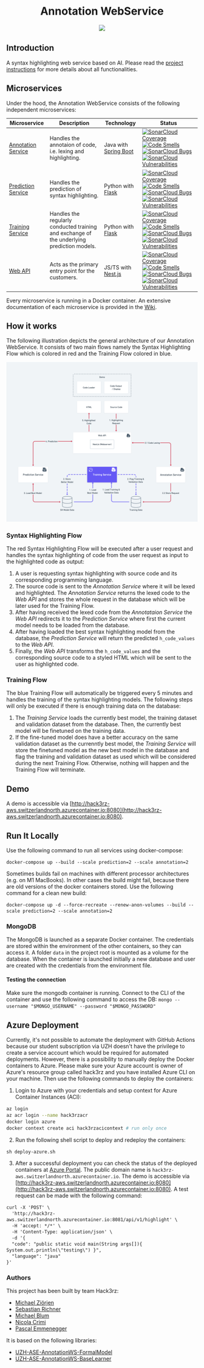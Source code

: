 <h1 align="center">
  Annotation WebService
  <br>
</h1>
<p align="center">
  <!--<a href="https://github.com/Hack3rz-Official/annotation-web-service/actions">
    <img src="https://github.com/Hack3rz-Official/annotation-web-service/workflows/Deploy%20Project/badge.svg">
  </a>-->
  <a href="https://sonarcloud.io/organizations/hack3rz-official/projects">
    <img width="150" src="https://sonarcloud.io/images/project_badges/sonarcloud-white.svg">
  </a>
</p>

## Introduction
A syntax highlighting web service based on AI. Please read the [project instructions](https://seal-uzh.notion.site/Annotation-WebService-b9621a3b1b5943cba21ede82d2fcbfe3) for more details about all functionalities.

## Microservices
Under the hood, the Annotation WebService consists of the following independent microservices:


| Microservice                                                                                                     | Description                                                                                | Technology                                                              | Status                                                                                                                                                                                                                                                                                                                                                                                                                                                                                                                                                                                                                                                                                                                                                                                                                                                |
|------------------------------------------------------------------------------------------------------------------|--------------------------------------------------------------------------------------------|-------------------------------------------------------------------------|-------------------------------------------------------------------------------------------------------------------------------------------------------------------------------------------------------------------------------------------------------------------------------------------------------------------------------------------------------------------------------------------------------------------------------------------------------------------------------------------------------------------------------------------------------------------------------------------------------------------------------------------------------------------------------------------------------------------------------------------------------------------------------------------------------------------------------------------------------|
| [Annotation Service](https://github.com/Hack3rz-Official/annotation-web-service/tree/develop/annotation-service) | Handles the annotaion of code, i.e. lexing and highlighting.                               | Java with [Spring Boot](https://github.com/spring-projects/spring-boot) | [![SonarCloud Coverage](https://sonarcloud.io/api/project_badges/measure?project=annotation-service&metric=coverage&branch=develop)](https://sonarcloud.io/component_measures/metric/coverage/list?id=annotation-service) [![Code Smells](https://sonarcloud.io/api/project_badges/measure?project=annotation-service&metric=code_smells)](https://sonarcloud.io/summary/new_code?id=annotation-service) [![SonarCloud Bugs](https://sonarcloud.io/api/project_badges/measure?project=annotation-service&metric=bugs)](https://sonarcloud.io/component_measures/metric/reliability_rating/list?id=annotation-service) [![SonarCloud Vulnerabilities](https://sonarcloud.io/api/project_badges/measure?project=annotation-service&metric=vulnerabilities)](https://sonarcloud.io/component_measures/metric/security_rating/list?id=annotation-service) |
| [Prediction Service](https://github.com/Hack3rz-Official/annotation-web-service/tree/develop/prediction-service) | Handles the prediction of syntax highlighting.                                             | Python with [Flask](https://github.com/pallets/flask)                   | [![SonarCloud Coverage](https://sonarcloud.io/api/project_badges/measure?project=prediction-service&metric=coverage&branch=develop)](https://sonarcloud.io/component_measures/metric/coverage/list?id=prediction-service) [![Code Smells](https://sonarcloud.io/api/project_badges/measure?project=prediction-service&metric=code_smells)](https://sonarcloud.io/summary/new_code?id=prediction-service) [![SonarCloud Bugs](https://sonarcloud.io/api/project_badges/measure?project=prediction-service&metric=bugs)](https://sonarcloud.io/component_measures/metric/reliability_rating/list?id=prediction-service) [![SonarCloud Vulnerabilities](https://sonarcloud.io/api/project_badges/measure?project=prediction-service&metric=vulnerabilities)](https://sonarcloud.io/component_measures/metric/security_rating/list?id=prediction-service) |
| [Training Service](https://github.com/Hack3rz-Official/annotation-web-service/tree/develop/training-service)     | Handles the regularly conducted training and exchange of the underlying prediction models. | Python with [Flask](https://github.com/pallets/flask)                   | [![SonarCloud Coverage](https://sonarcloud.io/api/project_badges/measure?project=training-service&metric=coverage&branch=develop)](https://sonarcloud.io/component_measures/metric/coverage/list?id=training-service) [![Code Smells](https://sonarcloud.io/api/project_badges/measure?project=training-service&metric=code_smells)](https://sonarcloud.io/summary/new_code?id=training-service) [![SonarCloud Bugs](https://sonarcloud.io/api/project_badges/measure?project=training-service&metric=bugs)](https://sonarcloud.io/component_measures/metric/reliability_rating/list?id=training-service) [![SonarCloud Vulnerabilities](https://sonarcloud.io/api/project_badges/measure?project=training-service&metric=vulnerabilities)](https://sonarcloud.io/component_measures/metric/security_rating/list?id=training-service)                 |
| [Web API](https://github.com/Hack3rz-Official/annotation-web-service/tree/develop/web-api)                       | Acts as the primary entry point for the customers.                                         | JS/TS with [Nest.js](https://github.com/nestjs/nest)                    | [![SonarCloud Coverage](https://sonarcloud.io/api/project_badges/measure?project=web-api-service&metric=coverage&branch=develop)](https://sonarcloud.io/component_measures/metric/coverage/list?id=web-api-service) [![Code Smells](https://sonarcloud.io/api/project_badges/measure?project=web-api-service&metric=code_smells)](https://sonarcloud.io/summary/new_code?id=web-api-service) [![SonarCloud Bugs](https://sonarcloud.io/api/project_badges/measure?project=web-api-service&metric=bugs)](https://sonarcloud.io/component_measures/metric/reliability_rating/list?id=web-api-service) [![SonarCloud Vulnerabilities](https://sonarcloud.io/api/project_badges/measure?project=web-api-service&metric=vulnerabilities)](https://sonarcloud.io/component_measures/metric/security_rating/list?id=web-api-service)                         |

Every microservice is running in a Docker container. An extensive documentation of each microservice is provided in the [Wiki](https://github.com/Hack3rz-Official/annotation-web-service/wiki).


## How it works
The following illustration depicts the general architecture of our Annotation WebService. It consists of two main flows namely the Syntax Highlighting Flow which is colored in red and the Training Flow colored in blue.

![Architecture](./architecture.png)

### Syntax Highlighting Flow
The red Syntax Highlighting Flow will be executed after a user request and handles the syntax highlighting of code from the user request as input to the highlighted code as output:
1. A user is requesting syntax highlighting with source code and its corresponding programming language.
2. The source code is sent to the *Annotation Service* where it will be lexed and highlighted. The *Annotation Service* returns the lexed code to the *Web API* and stores the whole request in the database which will be later used for the Training Flow.
3. After having received the lexed code from the *Annotataion Service* the *Web API* redirects it to the *Prediction Service* where first the current model needs to be loaded from the database.
4. After having loaded the best syntax highlighting model from the database, the *Prediction Service* will return the predicted `h_code_values` to the *Web API*.
5. Finally, the *Web API* transforms the `h_code_values` and the corresponding source code to a styled HTML which will be sent to the user as highlighted code.

### Training Flow
The blue Training Flow will automatically be triggered every 5 minutes and handles the training of the syntax highlighting models. The following steps will only be executed if there is enough training data on the database:
1. The *Training Service* loads the currently best model, the training dataset and validation dataset from the database. Then, the currently best model will be finetuned on the training data.
2. If the fine-tuned model does have a better accuracy on the same validation dataset as the currenntly best model, the *Training Service* will store the finetuned model as the new best model in the database and flag the training and validation dataset as used which will be considered during the next Training Flow. Otherwise, nothing will happen and the Training Flow will terminate.

## Demo
A demo is accessible via [http://hack3rz-aws.switzerlandnorth.azurecontainer.io:8080](http://hack3rz-aws.switzerlandnorth.azurecontainer.io:8080).

## Run It Locally
Use the following command to run all services using docker-compose:
```
docker-compose up --build --scale prediction=2 --scale annotation=2
```

Sometimes builds fail on machines with different processor architectures (e.g. on M1 MacBooks). In other cases the build might fail, because there are old versions of the docker containers stored. Use the following command for a clean new build:
```
docker-compose up -d --force-recreate --renew-anon-volumes --build --scale prediction=2 --scale annotation=2
```

### MongoDB
The MongoDB is launched as a separate Docker container. The credentials are stored within the environment of the other containers, so they can access it.
A folder `data` in the project root is mounted as a volume for the database. 
When the container is launched initially a new database and user are created with the credentials from the environment file.

#### Testing the connection
Make sure the mongodb container is running. Connect to the CLI of the container and use the following command to access the DB:
`mongo --username "$MONGO_USERNAME" --password "$MONGO_PASSWORD"`

## Azure Deployment
Currently, it's not possible to automate the deployment with GitHub Actions because our student subscription via UZH doesn't have the privilege to create a service account which would be required for automated deployments. However, there is a possibility to manually deploy the Docker containers to Azure. Please make sure your Azure account is owner of Azure's resource group called hack3rz and you have installed Azure CLI on your machine. Then use the following commands to deploy the containers:

1. Login to Azure with your credentials and setup context for Azure Container Instances (ACI):
```bash
az login
az acr login --name hack3rzacr
docker login azure
docker context create aci hack3rzacicontext # run only once
```
2. Run the following shell script to deploy and redeploy the containers:
```
sh deploy-azure.sh
```

3. After a successful deployment you can check the status of the deployed containers at [Azure Portal](https://portal.azure.com/#@UZH.onmicrosoft.com/resource/subscriptions/d295f317-9001-4571-b6af-87b3296d016d/resourceGroups/hack3rz/overview). The public domain name is ```hack3rz-aws.switzerlandnorth.azurecontainer.io```. The demo is accessible via [http://hack3rz-aws.switzerlandnorth.azurecontainer.io:8080](http://hack3rz-aws.switzerlandnorth.azurecontainer.io:8080). A test request can be made with the following command:
```
curl -X 'POST' \
  'http://hack3rz-aws.switzerlandnorth.azurecontainer.io:8081/api/v1/highlight' \
  -H 'accept: */*' \
  -H 'Content-Type: application/json' \
  -d '{
  "code": "public static void main(String args[]){ System.out.println(\"testing\") }",
  "language": "java"
}'
```

### Authors

This project has been built by team Hack3rz:

- [Michael Ziörjen](https://github.com/miczed)
- [Sebastian Richner](https://github.com/SRichner)
- [Michael Blum](https://github.com/admi22)
- [Nicola Crimi](https://github.com/ncrimi)
- [Pascal Emmenegger](https://github.com/pemmenegger)

It is based on the following libraries:
- [UZH-ASE-AnnotationWS-FormalModel](https://github.com/MEPalma/UZH-ASE-AnnotationWS-FormalModel)
- [UZH-ASE-AnnotationWS-BaseLearner](https://github.com/MEPalma/UZH-ASE-AnnotationWS-BaseLearner)
